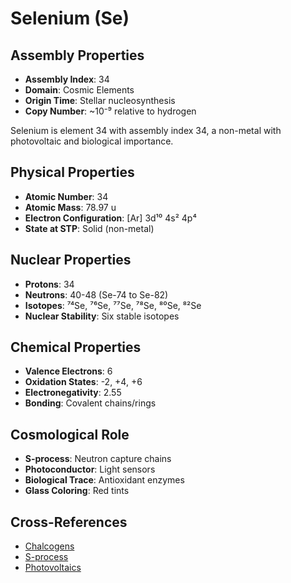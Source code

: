 # Selenium (Se)

## Assembly Properties
- **Assembly Index**: 34
- **Domain**: Cosmic Elements
- **Origin Time**: Stellar nucleosynthesis
- **Copy Number**: ~10⁻⁹ relative to hydrogen

Selenium is element 34 with assembly index 34, a non-metal with photovoltaic and biological importance.

## Physical Properties
- **Atomic Number**: 34
- **Atomic Mass**: 78.97 u
- **Electron Configuration**: [Ar] 3d¹⁰ 4s² 4p⁴
- **State at STP**: Solid (non-metal)

## Nuclear Properties
- **Protons**: 34
- **Neutrons**: 40-48 (Se-74 to Se-82)
- **Isotopes**: ⁷⁴Se, ⁷⁶Se, ⁷⁷Se, ⁷⁸Se, ⁸⁰Se, ⁸²Se
- **Nuclear Stability**: Six stable isotopes

## Chemical Properties
- **Valence Electrons**: 6
- **Oxidation States**: -2, +4, +6
- **Electronegativity**: 2.55
- **Bonding**: Covalent chains/rings

## Cosmological Role
- **S-process**: Neutron capture chains
- **Photoconductor**: Light sensors
- **Biological Trace**: Antioxidant enzymes
- **Glass Coloring**: Red tints

## Cross-References
- [Chalcogens](/domains/cosmic/elements/chalcogens.md)
- [S-process](/domains/cosmic/processes/s_process.md)
- [Photovoltaics](/domains/technology/photovoltaics.md)
